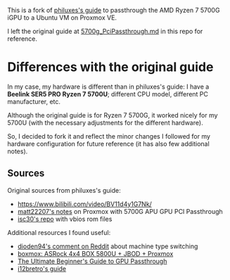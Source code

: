 This is a fork of [philuxes's guide](https://github.com/philuxe/pve/blob/main/5700g_PciPassthrough.md) to passthrough the AMD Ryzen 7 5700G iGPU to a Ubuntu VM on Proxmox VE.

I left the original guide at [5700g_PciPassthrough.md](5700g_PciPassthrough.md) in this repo for reference.

# Differences with the original guide

In my case, my hardware is different than in philuxes's guide: I have a **Beelink SER5 PRO Ryzen 7 5700U**; different CPU model, different PC manufacturer, etc.

Although the original guide is for Ryzen 7 5700G, it worked nicely for my 5700U (with the necessary adjustments for the different hardware).

So, I decided to fork it and reflect the minor changes I followed for my hardware configuration for future reference (it has also few additional notes).

## Sources

Original sources from philuxes's guide:

-  https://www.bilibili.com/video/BV11d4y1G7Nk/
-  [matt22207's notes](https://gist.github.com/matt22207/bb1ba1811a08a715e32f106450b0418a) on Proxmox with 5700G APU GPU PCI Passthrough
-  [isc30's repo](https://github.com/isc30/ryzen-7000-series-proxmox) with vbios rom files

Additional resources I found useful:

-  [dioden94's comment on Reddit](https://www.reddit.com/r/Proxmox/comments/st7zlv/comment/kxfio6x/) about machine type switching
-  [boxmox: ASRock 4x4 BOX 5800U + JBOD + Proxmox](https://www.reddit.com/r/homelab/comments/11l0s5j/boxmox_asrock_4x4_box_5800u_jbod_proxmox/)
-  [The Ultimate Beginner's Guide to GPU Passthrough](https://www.reddit.com/r/homelab/comments/b5xpua/the_ultimate_beginners_guide_to_gpu_passthrough/)
-  [i12bretro's guide](https://i12bretro.github.io/tutorials/0650.html)
